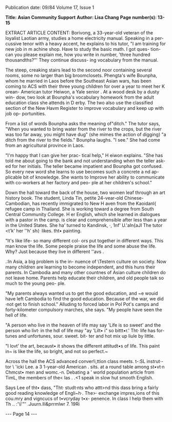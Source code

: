Publication date: 09/84
Volume 17, Issue 1

**Title: Asian Community Support**
**Author: Lisa Chang**
**Page number(s): 13-15**

EXTRACT ARTICLE CONTENT:
Borivong, a 33-year-old veteran of the 
loyalist Laotian army, studies a home 
electricity manual. Speaking in a per-
cussive tenor with a heavy accent, he 
explains to his tutor, "I am training for 
new job in m achine shop. Have to study 
the 
basic 
math. 
I 
got 
ques-
tion-can you please explain me, how 
you write in number, 'three hundred 
thousandths?"' They continue discuss-
ing vocabulary from the manual. 

The steep, creaking stairs lead to the 
second noor containing several rooms, 
some no larger than big broomclosets. 
Phengta's wife Bounpha, whom he 
married in Laos before the Southeast 
Asian wars, has been coming to ACS 
with their three young children for 
over a year to meet her K orean-
American 
tutor 
Heiwon, 
a 
Yale 
senior . At a wood desk by a dusty win-
dow, 
two 
look 
at 
Bounpha's 
vocabulary homework from the adult 
education class she attends in D erby. 
The two also use the classified section 
of the New Havm Register to improve 
vocabulary and keep up with job op-
portunities. 

From a list of words Bounpha asks 
the meaning of"ditch." The tutor says, 
"When you wanted to bring water from 
the river to the crops, but the river was 
too far away, you might have dug" (she 
mimes the action of digging) "a ditch 
from the river to the fields." Bounpha 
laughs. "I see." She had come from an 
agricultural province in Laos. 

"I'm happy that I can give her prac-
tical help," H eiwon explains. "She has 
told me about going to the bank and 
not understanding when the teller ask-
ed for her initials. The teller became 
impatient and Bounpha got confused. 
So every new word she learns to use 
becomes such a concrete a nd ap-
plicable bit of knowledge. She wants to 
Improve her ability to communicate 
with co-workers at her factory and peo-
ple at her children's school." 

Down the hall toward the back of the 
house, two women leaf through an art 
history book. The student, Linda Tin, 
petite 
24-vear-old Chinese-
Cambodian, has recently immigrated 
to New H aven from the Kaoidanl{ 
refugee camp in Thailand. She is 
working toward a degree from South 
Central Community College. 
H er 
English, 
which 
she 
learned 
in 
dialogues with a pastor in the camp. is 
clear and comprehensible after less 
than a year in the United States. She 
ha' turned to Kandinsk, ·, 1nf' U.'aln{aJI 
The tutor <t'k' her ''h' sh(· likes. tht• 
painting. 

"It's like life- so many different col-
ors put together in different ways. This 
man know the life. Some people praise 
the life and some abuse the life. Why? 
Just because they live in different 
''avs . 

.:In Asia, a big problem is the in-
nuence of \\Testern culture on society. 
Now many children are learning to 
become independent, and this huns 
their parents. In Cambodia and many 
other countnes of Asian culture 
children do not leave home. Parents 
help educate their children, and old 
people taik so much to the young peo-
ple. 

"My parents always wanted us to get 
the good education, and ~e wouid 
have left Cambodia to find the good 
education. Because of the war, we did 
·not get to finish school." Alluding to 
forced labor in Pol Pot's camps and 
forty-kilometer compulsory marches, 
she says. "My people have seen the hell 
of life. 

"A person who live in the heaven of 
life may say 'Life is so sweet' and the 
person who livt· in the hdl of life may 
"ay 'Lilt• i" so bittt•r.' Tht· life has for-
tunes and unfortunes, sour. sweet. bit-
ter and hot mix up liule by little. 

"I lovt' the art, becaust• it shows the 
different attitudt•s of life. This paint in~ 
is like the life, so bright, and not so 
perfect.~ 

Across the hall the ACS advanced 
conver!i,ttion class meets. t-:SL instrut·-
tor \ 'icki Lee. a 3 1-year-old American . 
sits. at a round table among st•vt·n 
Chmcst• men and womc.-n. Debating a ' 
world population article from TimL, the 
members of the< las . 
.<1 speak in slow hut 
smooth English. 

Says Lee of tht• dass, "Tht· studt·nts 
who attt>nd this dass bring a fairly 
good reading knowledge of Engli~h·. 
The>· exchange impres,ions of this 
cou.mry and vigncucs of t•vcryday t•x-
penence. In class I help them with 
Th .. :'\l'"' .Juurn.lli&prrmlwr 7. 19Ri 


--- Page 14 ---